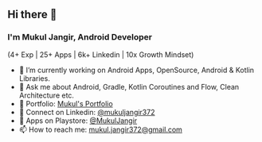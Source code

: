 ## Hi there 👋
### I'm Mukul Jangir, Android Developer
(4+ Exp | 25+ Apps | 6k+ Linkedin | 10x Growth Mindset)

- 🔭 I’m currently working on Android Apps, OpenSource, Android & Kotlin Libraries.
- 💬 Ask me about Android, Gradle, Kotlin Coroutines and Flow, Clean Architecture etc.
- 🍎 Portfolio: [Mukul's Portfolio](https://mukuljangir372.github.io)
- 🍉 Connect on Linkedin: [@mukuljangir372](https://www.linkedin.com/in/mukuljangir372)
- 🎯 Apps on Playstore: [@MukulJangir](https://play.google.com/store/apps/developer?id=Mukul+Jangir)
- 📫 How to reach me: mukul.jangir372@gmail.com


